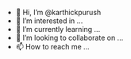 - 👋 Hi, I’m @karthickpurush
- 👀 I’m interested in ...
- 🌱 I’m currently learning ...
- 💞️ I’m looking to collaborate on ...
- 📫 How to reach me ...

<!---
karthickpurush/karthickpurush is a ✨ special ✨ repository because its `README.md` (this file) appears on your GitHub profile.
You can click the Preview link to take a look at your changes.
--->
